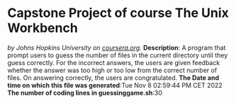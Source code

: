 # Capstone Project of course **The Unix Workbench**
*by Johns Hopkins University on [coursera.org](https://www.coursera.org/).*
**Description**: A program that prompt users to guess the number of files in the current directory until they guess correctly. For the incorrect answers, the users are given feedback whether the answer was too high or too low from the correct number of files. On answering correctly, the users are congratulated.
**The Date and time on which this file was generated**:Tue Nov  8 02:59:44 PM CET 2022
**The number of coding lines in guessinggame.sh**:30
